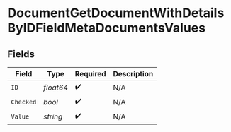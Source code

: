# DocumentGetDocumentWithDetailsByIDFieldMetaDocumentsValues


## Fields

| Field              | Type               | Required           | Description        |
| ------------------ | ------------------ | ------------------ | ------------------ |
| `ID`               | *float64*          | :heavy_check_mark: | N/A                |
| `Checked`          | *bool*             | :heavy_check_mark: | N/A                |
| `Value`            | *string*           | :heavy_check_mark: | N/A                |